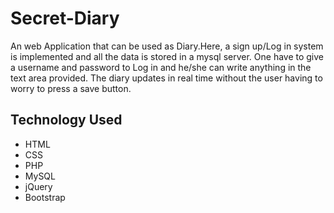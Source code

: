 # Secret-Diary
An web Application that can be used as Diary.Here, a sign up/Log in system is implemented and all the data is stored in a mysql server. One have to give a username and password to Log in and he/she can write anything in the text area provided. The diary updates in real time without the user having to worry to press a save button.

<h2>Technology Used</h2>
  <ul>
    <li>HTML</li>
    <li>CSS</li>
    <li>PHP</li>
    <li>MySQL</li>
    <li>jQuery</li>
    <li>Bootstrap</li>
    </ul>
